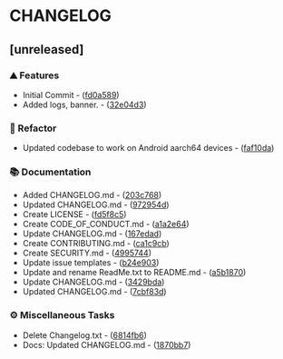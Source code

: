 # CHANGELOG

## [unreleased]

### ⛰️  Features

- Initial Commit - ([fd0a589](https://github.com/juic3b0x/magisk_vendor_boot_patcher/commit/fd0a589432be95139939521365f6b6a5451dcb37))
- Added logs, banner. - ([32e04d3](https://github.com/juic3b0x/magisk_vendor_boot_patcher/commit/32e04d3350e5de5a3280d5f514ae3083b03ea347))

### 🚜 Refactor

- Updated codebase to work on Android aarch64 devices - ([faf10da](https://github.com/juic3b0x/magisk_vendor_boot_patcher/commit/faf10dadcf00582baa14acd46bb6bf1e3e4213da))

### 📚 Documentation

- Added CHANGELOG.md - ([203c768](https://github.com/juic3b0x/magisk_vendor_boot_patcher/commit/203c768e32be24dc653682b4c35584e0e534195f))
- Updated CHANGELOG.md - ([972954d](https://github.com/juic3b0x/magisk_vendor_boot_patcher/commit/972954d5e166750abc5b93faf8d7d4af6010f45e))
- Create LICENSE - ([fd5f8c5](https://github.com/juic3b0x/magisk_vendor_boot_patcher/commit/fd5f8c5a8cabcaa0c529d7679274d2d1f2d07764))
- Create CODE_OF_CONDUCT.md - ([a1a2e64](https://github.com/juic3b0x/magisk_vendor_boot_patcher/commit/a1a2e644cddd60e83e10168bba6f0bc4e8a068b2))
- Update CHANGELOG.md - ([167edad](https://github.com/juic3b0x/magisk_vendor_boot_patcher/commit/167edad01d6663486c7fde520336fe3da4753354))
- Create CONTRIBUTING.md - ([ca1c9cb](https://github.com/juic3b0x/magisk_vendor_boot_patcher/commit/ca1c9cba995491439c0f403e998e6f0c98a920f3))
- Create SECURITY.md - ([4995744](https://github.com/juic3b0x/magisk_vendor_boot_patcher/commit/49957446af92f55915642c1eaacbbe9cd13f6ea6))
- Update issue templates - ([b24e903](https://github.com/juic3b0x/magisk_vendor_boot_patcher/commit/b24e903a9927f0c72b00c5d934c5df9348a7d029))
- Update and rename ReadMe.txt to README.md - ([a5b1870](https://github.com/juic3b0x/magisk_vendor_boot_patcher/commit/a5b187083368288d6559487b565d1449a3126a38))
- Update CHANGELOG.md - ([3429bda](https://github.com/juic3b0x/magisk_vendor_boot_patcher/commit/3429bdaf60aa227d20853deb7e132d199434fd25))
- Updated CHANGELOG.md - ([7cbf83d](https://github.com/juic3b0x/magisk_vendor_boot_patcher/commit/7cbf83d095a0a2026d1113d56e38acc3a682d34c))

### ⚙️ Miscellaneous Tasks

- Delete Changelog.txt - ([6814fb6](https://github.com/juic3b0x/magisk_vendor_boot_patcher/commit/6814fb6fa367acaa6b440ed7f16bb28f79ffa350))
- Docs: Updated CHANGELOG.md - ([1870bb7](https://github.com/juic3b0x/magisk_vendor_boot_patcher/commit/1870bb7e22bce6140def29f4907d38066bd86c26))

<!-- Magisk Vendor Boot Patcher -->
